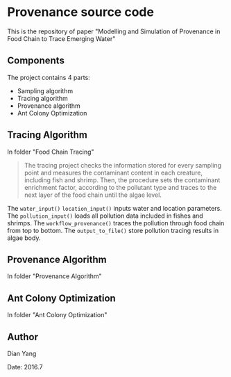 # Provenance source code

This is the repository of paper "Modelling and Simulation of Provenance in Food Chain to Trace Emerging Water"

## Components
The project contains 4 parts:
* Sampling algorithm
* Tracing algorithm 
* Provenance algorithm
* Ant Colony Optimization

## Tracing Algorithm
In folder "Food Chain Tracing"

>The tracing project checks the information stored for every sampling point and measures the contaminant content in each creature, including fish and shrimp. Then, the procedure sets the contaminant enrichment factor, according to the pollutant type and traces to the next layer of the food chain until the algae level.

The  `water_input()` `location_input()` inputs water and location parameters.
The `pollution_input()` loads all pollution data included in fishes and shrimps. 
The `workflow_provenance()` traces the pollution through food chain from top to bottom.
The `output_to_file()` store pollution tracing results in algae body. 

## Provenance Algorithm
In folder "Provenance Algorithm"

## Ant Colony Optimization
In folder "Ant Colony Optimization"


## Author
Dian Yang

Date: 2016.7


